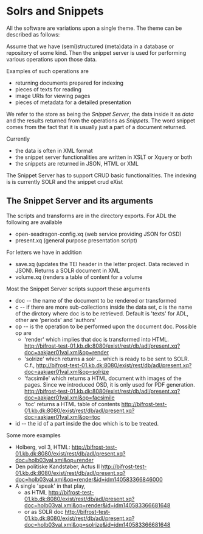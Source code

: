# Solrs and Snippets 

All the software are variations upon a single theme. The theme can be
described as follows:

Assume that we have (semi)structured (meta)data in a database or
repository of some kind.  Then the snippet server is used for
performing various operations upon those data.

Examples of such operations are

* returning documents prepared for indexing
* pieces of texts for reading
* image URIs for viewing pages
* pieces of metadata for a detailed presentation 


We refer to the store as being the _Snippet Server_, the data inside
it as _data_ and the results returned from the operations as
_Snippets_. The word snippet comes from the fact that it is usually
just a part of a document returned.

Currently 

* the data is often in XML format
* the snippet server functionalities are written in XSLT or Xquery or both
* the snippets are returned in JSON, HTML or XML

The Snippet Server has to support CRUD basic functionalities. The
indexing is is currently SOLR and the snippet crud eXist

## The Snippet Server and its arguments

The scripts and transforms are in the directory exports. For ADL the following are
available

* open-seadragon-config.xq (web service providing JSON for OSD)
* present.xq (general purpose presentation script)

For letters we have in addition

* save.xq (updates the TEI header in the letter project. Data recieved in JSON). Returns a SOLR document in XML
* volume.xq (renders a table of content for a volume

Most the Snippet Server scripts support these arguments

* doc -- the name of the document to be rendered or transformed
* c   -- if there are more sub-collections inside the data set, c is the name of the dirctory where doc is to be retrieved. Default is 'texts' for ADL, other are 'periods' and 'authors'
* op  -- is the operation to be performed upon the document doc. Possible op are
  * 'render' which implies that doc is transformed into HTML. http://bifrost-test-01.kb.dk:8080/exist/rest/db/adl/present.xq?doc=aakjaer01val.xml&op=render
  * 'solrize' which returns a solr <add> ... </add> which is ready to be sent to SOLR. C.f., http://bifrost-test-01.kb.dk:8080/exist/rest/db/adl/present.xq?doc=aakjaer01val.xml&op=solrize
  * 'facsimile' which returns a HTML document with images of the pages. Since we introduced OSD, it is only used for PDF generation. http://bifrost-test-01.kb.dk:8080/exist/rest/db/adl/present.xq?doc=aakjaer01val.xml&op=facsimile
  * 'toc' returns a HTML table of contents http://bifrost-test-01.kb.dk:8080/exist/rest/db/adl/present.xq?doc=aakjaer01val.xml&op=toc
* id  -- the id of a part inside the doc which is to be treated. 

Some more examples

* Holberg, vol 3, HTML: http://bifrost-test-01.kb.dk:8080/exist/rest/db/adl/present.xq?doc=holb03val.xml&op=render
* Den politiske Kandstøber, Actus II http://bifrost-test-01.kb.dk:8080/exist/rest/db/adl/present.xq?doc=holb03val.xml&op=render&id=idm140583366846000
* A single 'speak' in that play, 
  * as HTML http://bifrost-test-01.kb.dk:8080/exist/rest/db/adl/present.xq?doc=holb03val.xml&op=render&id=idm140583366681648
  * or as SOLR doc http://bifrost-test-01.kb.dk:8080/exist/rest/db/adl/present.xq?doc=holb03val.xml&op=solrize&id=idm140583366681648